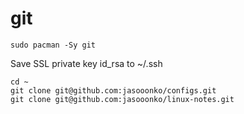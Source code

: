 # git

```
sudo pacman -Sy git
```

Save SSL private key id_rsa to ~/.ssh

```
cd ~
git clone git@github.com:jasooonko/configs.git
git clone git@github.com:jasooonko/linux-notes.git
```


